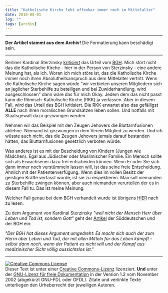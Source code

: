 ```yaml
---
title: "Katholische Kirche lebt offenbar immer noch im Mittelalter"
date: 2010-08-01
log: ""
tags: [archiv]
---
```

<hr><b>Der Artikel stammt aus dem Archiv!</b> Die Formatierung kann beschädigt sein.<hr>

<p>Berliner Kardinal Sterzinsky <a href="http://www.jesus.de/index.php?id=885&no_cache=1&tx_ttnews[tt_news]=169655">kritisiert</a> das Urteil vom <a href="http://www.spiegel.de/panorama/gesellschaft/0,1518,702945,00.html">BGH</a>. Mich stört nicht das die Katholische Kirche - hier in der Person von Sterzinsky - eine andere Meinung hat, als ich. Woran ich mich störe ist, das die Katholische Kirche immer noch ihren Absolutheitsanspruch aus dem Mittelalter vertritt.  Wenn die Katholische Kirche sagen würde "wir verbieten unseren Mitgliedern sich an jeglicher Sterbehilfe zu beteiligen und bei Zuwiderhandlung,  wird ausgeschlossen" dann wäre das für mich Okay. Jedem dem das nicht passt kann die Römisch-Katholische Kirche (RKK)  ja verlassen. Aber in diesem Fall, wird das Urteil des BGH kritisiert. Die RKK erwartet also das gefälligst <b>ALLE</b> nach ihren moralischen Grundsätzen leben sollen. Und notfalls mit Staatsgewalt dazu gezwungen werden. </p>

<p>Nehmen wir das Beispiel mit den Zeugen Jehovers die Bluttarnfusionen ablehne. Niemand ist gezwungen in dem Verein Mitglied zu werden. Und ich wüsste auch nicht, das die Zeugen Jehovers jemals darauf bestanden hätten, das Bluttarnfusionen gesetzlich verboten würde. </p>

<p>Was anderes ist es mit der Bescheidung von Kindern (Jungen wie Mädchen). Egal aus Jüdischer oder Muslimischer Familie. Ein Mensch sollte sich als Erwachsener dazu frei entscheiden können. Wenn Er oder Sie sich dann immer noch verstümmeln lassen will, ist das seine freie Entscheidung. Ähnlich mit der Patientenverfügung. Wenn dies im vollen Besitz der geistigen Kräfte verfasst wurde, ist sie zu respektieren.  Man soll niemanden zu Sterbehilfe zwingen können, aber auch niemanden verurteilen der es in diesem Fall tu. Das ist meine Meinung.</p>

<p>Welcher Fall genau bei dem BGH verhandelt wurde ist übrigens <a href="http://www.spiegel.de/panorama/gesellschaft/0,1518,698069,00.html">HIER</a> nach zu lesen.</p>

<p>Zu dem Argument von  Kardinal Sterzinsky <i>"weil nicht der Mensch Herr über Leben und Tod ist, sondern Gott"</i> geht der <a href="http://www.sueddeutsche.de/leben/kommentar-urteil-zur-sterbehilfe-sterben-und-sterben-lassen-1.965721">Artikel</a> der Süddeutschen und der BGH ein:</p>
<p><i>"Der BGH hat dieses Argument umgedreht: Es macht sich auch der zum Herrn über Leben und Tod, der mit allen Mitteln für das Leben kämpft - selbst dann noch, wenn der Patient es nicht will und der Kampf aus medizinischer Sicht völlig aussichtslos ist."</i></p>


<hr />
<p><a rel="license" href="http://creativecommons.org/licenses/by-sa/3.0/de/"><img alt="Creative Commons License" style="border-width: 0pt;" src="http://i.creativecommons.org/l/by-sa/3.0/de/88x31.png" /></a><br />
Dieser <span xmlns:dc="http://purl.org/dc/elements/1.1/" href="http://purl.org/dc/dcmitype/Text" rel="dc:type">Text</span> ist unter einer <a rel="license" href="http://creativecommons.org/licenses/by-sa/3.0/de/">Creative Commons-Lizenz</a> lizenziert. <b>Und</b> unter der <a href="http://de.wikipedia.org/wiki/GFDL">GNU-Lizenz f&uuml;r freie Dokumentation</a> in der Version 1.2 vom November 2002 (abgek&uuml;rzt GNU-FDL oder GFDL). Zitate und verlinkte Texte unterliegen den Urheberrecht der jeweiligen Autoren.</p>
 
